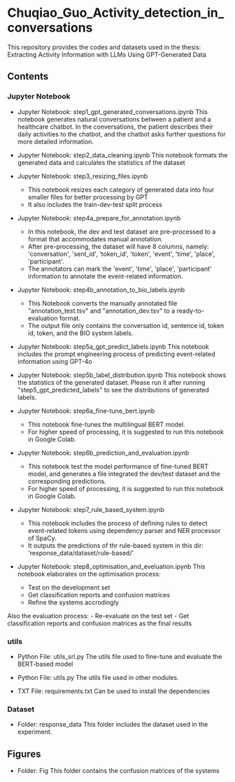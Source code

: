 # Chuqiao_Guo_Activity_detection_in_conversations

This repository provides the codes and datasets used in the thesis: Extracting Activity Information with LLMs Using GPT-Generated Data

## Contents

### Jupyter Notebook
- Jupyter Notebook: step1_gpt_generated_conversations.ipynb
This notebook generates natural conversations between a patient and a healthcare chatbot. In the conversations, the patient describes their daily activities to the chatbot, and the chatbot asks further questions for more detailed information.

- Jupyter Notebook: step2_data_cleaning.ipynb
This notebook formats the generated data and calculates the statistics of the dataset

- Jupyter Notebook: step3_resizing_files.ipynb
    - This notebook resizes each category of generated data into four smaller files for better processing by GPT
    - It also includes the train-dev-test split process

- Jupyter Notebook: step4a_prepare_for_annotation.ipynb
    - In this notebook, the dev and test dataset are pre-processed to a format that accommodates manual annotation.
    - After pre-processing, the dataset will have 8 columns, namely: 'conversation', 'sent_id', 'token_id', 'token', 'event', 'time', 'place', 'participant'.
    - The annotators can mark the 'event', 'time', 'place', 'participant' information to annotate the event-related information.

- Jupyter Notebook: step4b_annotation_to_bio_labels.ipynb
    - This Notebook converts the manually annotated file "annotation_test.tsv" and "annotation_dev.tsv" to a ready-to-evaluation format.
    - The output file only contains the conversation id, sentence id, token id, token, and the BIO system labels.

- Jupyter Notebook: step5a_gpt_predict_labels.ipynb
This notebook includes the prompt engineering process of predicting event-related information using GPT-4o

- Jupyter Notebook: step5b_label_distribution.ipynb
This notebook shows the statistics of the generated dataset. Please run it after running "step5_gpt_predicted_labels" to see the distributions of generated labels.

- Jupyter Notebook: step6a_fine-tune_bert.ipynb
    - This notebook fine-tunes the multilingual BERT model.
    - For higher speed of processing, it is suggested to run this notebook in Google Colab.

- Jupyter Notebook: step6b_prediction_and_evaluation.ipynb
    - This notebook test the model performance of fine-tuned BERT model, and generates a file integrated the dev/test dataset and the corresponding predictions.
    - For higher speed of processing, it is suggested to run this notebook in Google Colab.

- Jupyter Notebook: step7_rule_based_system.ipynb
    - This notebook includes the process of defining rules to detect event-related tokens using dependency parser and NER processor of SpaCy.
    - It outputs the predictions of thr rule-based system in this dir: 'response_data/dataset/rule-based/'

- Jupyter Notebook: step8_optimisation_and_eveluation.ipynb
This notebook elaborates on the optimisation process:
    - Test on the development set
    - Get classification reports and confusion matrices
    - Refine the systems accrodingly

Also the evaluation process:
    - Re-evaluate on the test set
    - Get classification reports and confusion matrices as the final results

### utils
- Python File: utils_srl.py
The utils file used to fine-tune and evaluate the BERT-based model

- Python File: utils.py
The utils file used in other modules.

- TXT File: requirements.txt
Can be used to install the dependencies

### Dataset
- Folder: response_data
This folder includes the dataset used in the experiment.

## Figures
- Folder: Fig
This folder contains the confusion matrices of the systems

